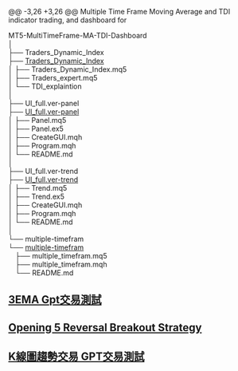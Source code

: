 @@ -3,26 +3,26 @@ Multiple Time Frame Moving Average and TDI indicator trading, and dashboard for

MT5-MultiTimeFrame-MA-TDI-Dashboard  
│  
├── Traders_Dynamic_Index  
├── [Traders_Dynamic_Index](https://github.com/worldstar/MT5-MultiTimeFrame-MA-TDI-Dashboard/tree/main/Traders_Dynamic_Index)  
│   ├── Traders_Dynamic_Index.mq5  
│   ├── Traders_expert.mq5  
│   └── TDI_explaintion  
│  
├── UI_full.ver-panel  
├── [UI_full.ver-panel](https://github.com/worldstar/MT5-MultiTimeFrame-MA-TDI-Dashboard/tree/main/UI_full.ver-panel)  
│   ├── Panel.mq5  
│   ├── Panel.ex5  
│   ├── CreateGUI.mqh  
│   ├── Program.mqh  
│   └── README.md  
│  
├── UI_full.ver-trend  
├── [UI_full.ver-trend](https://github.com/worldstar/MT5-MultiTimeFrame-MA-TDI-Dashboard/tree/main/UI_full.ver-trend)  
│   ├── Trend.mq5  
│   ├── Trend.ex5  
│   ├── CreateGUI.mqh  
│   ├── Program.mqh  
│   └── README.md  
│  
└── multiple-timefram  
└── [multiple-timefram](https://github.com/worldstar/MT5-MultiTimeFrame-MA-TDI-Dashboard/tree/main/multiple-timefram)  
&emsp;├── multiple_timefram.mq5  
&emsp;├── multiple_timefram.mqh  
&emsp;└── README.md
## [3EMA Gpt交易測試](https://github.com/worldstar/MT5-MultiTimeFrame-MA-TDI-Dashboard/tree/main/3EMA%20gpt%E4%BA%A4%E6%98%93%E6%B8%AC%E8%A9%A6)
## [Opening 5 Reversal Breakout Strategy](https://github.com/worldstar/MT5-MultiTimeFrame-MA-TDI-Dashboard/tree/main/Opening%2015%20Reversal%20Breakout%20Strategy)
## [K線圖趨勢交易 GPT交易測試](https://github.com/worldstar/MT5-MultiTimeFrame-MA-TDI-Dashboard/tree/main/K%E7%B7%9A%E5%9C%96%E8%B6%A8%E5%8B%A2%E4%BA%A4%E6%98%93%20GPT%E4%BA%A4%E6%98%93%E6%B8%AC%E8%A9%A6)
